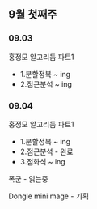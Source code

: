 ## 9월 첫째주

### 09.03

홍정모 알고리듬 파트1

- 1.분할정복 ~ ing
- 2.점근분석 ~ ing

### 09.04

홍정모 알고리듬 파트1

- 1.분할정복 ~ ing
- 2.점근분석 - 완료
- 3.점화식 ~ ing

폭군 - 읽는중

Dongle mini mage - 기획